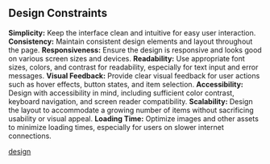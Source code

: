## Design Constraints

**Simplicity:** Keep the interface clean and intuitive for easy user
interaction. **Consistency:** Maintain consistent design elements and layout
throughout the page. **Responsiveness:** Ensure the design is responsive and
looks good on various screen sizes and devices. **Readability:** Use appropriate
font sizes, colors, and contrast for readability, especially for text input and
error messages. **Visual Feedback:** Provide clear visual feedback for user
actions such as hover effects, button states, and item selection.
**Accessibility:** Design with accessibility in mind, including sufficient color
contrast, keyboard navigation, and screen reader compatibility. **Scalability:**
Design the layout to accommodate a growing number of items without sacrificing
usability or visual appeal. **Loading Time:** Optimize images and other assets
to minimize loading times, especially for users on slower internet connections.

[design](../assets/screenshort.png)
